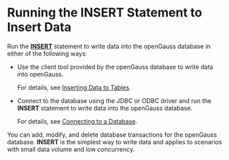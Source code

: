 # Running the INSERT Statement to Insert Data<a name="EN-US_TOPIC_0242370280"></a>

Run the  **[INSERT](insert.md)**  statement to write data into the openGauss database in either of the following ways:

-   Use the client tool provided by the openGauss database to write data into openGauss.

    For details, see  [Inserting Data to Tables](inserting-data-to-tables.md).

-   Connect to the database using the JDBC or ODBC driver and run the  **INSERT**  statement to write data into the openGauss database.

    For details, see  [Connecting to a Database](connecting-to-a-database.md).


You can add, modify, and delete database transactions for the openGauss database.  **INSERT**  is the simplest way to write data and applies to scenarios with small data volume and low concurrency.

